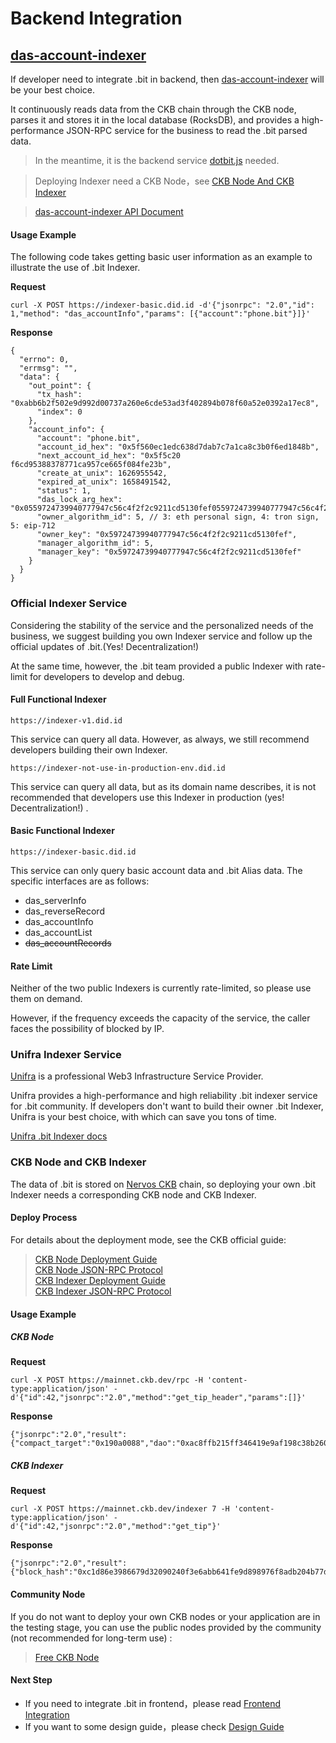 # Backend Integration

## [das-account-indexer](https://github.com/dotbitHQ/das-account-indexer)
If developer need to integrate .bit in backend, then [das-account-indexer](https://github.com/dotbitHQ/das-account-indexer) will be your best choice.

It continuously reads data from the CKB chain through the CKB node, parses it and stores it in the local database (RocksDB), and provides a high-performance JSON-RPC service for the business to read the .bit parsed data.

> In the meantime, it is the backend service [dotbit.js](./integration-frontend.md#dotbit.js) needed.

> Deploying Indexer need a CKB Node，see [CKB Node And CKB Indexer](#ckb-node-and-ckb-indexer)

> [das-account-indexer API Document](https://github.com/dotbitHQ/das-account-indexer/blob/main/API.md)

#### Usage Example
The following code takes getting basic user information as an example to illustrate the use of .bit Indexer.

**Request**
```shell
curl -X POST https://indexer-basic.did.id -d'{"jsonrpc": "2.0","id": 1,"method": "das_accountInfo","params": [{"account":"phone.bit"}]}'
```

**Response**
```json5
{
  "errno": 0,
  "errmsg": "",
  "data": {
    "out_point": {
      "tx_hash": "0xabb6b2f502e9d992d00737a260e6cde53ad3f402894b078f60a52e0392a17ec8",
      "index": 0
    },
    "account_info": {
      "account": "phone.bit",
      "account_id_hex": "0x5f560ec1edc638d7dab7c7a1ca8c3b0f6ed1848b",
      "next_account_id_hex": "0x5f5c20  f6cd95388378771ca957ce665f084fe23b",
      "create_at_unix": 1626955542,
      "expired_at_unix": 1658491542,
      "status": 1,
      "das_lock_arg_hex": "0x0559724739940777947c56c4f2f2c9211cd5130fef0559724739940777947c56c4f2f2c9211cd5130fef",
      "owner_algorithm_id": 5, // 3: eth personal sign, 4: tron sign, 5: eip-712
      "owner_key": "0x59724739940777947c56c4f2f2c9211cd5130fef",
      "manager_algorithm_id": 5,
      "manager_key": "0x59724739940777947c56c4f2f2c9211cd5130fef"
    }
  }
}
```

### Official Indexer Service
Considering the stability of the service and the personalized needs of the business, we suggest building you own Indexer service and follow up the official updates of .bit.(Yes! Decentralization!) 

At the same time, however, the .bit team provided a public Indexer with rate-limit for developers to develop and debug.


#### Full Functional Indexer

```shell
https://indexer-v1.did.id
```
This service can query all data. However, as always, we still recommend developers building their own Indexer.

```shell
https://indexer-not-use-in-production-env.did.id
```
This service can query all data, but as its domain name describes, it is not recommended that developers use this Indexer in production (yes! Decentralization!) . 

#### Basic Functional Indexer

```shell
https://indexer-basic.did.id
```

This service can only query basic account data and .bit Alias data. The specific interfaces are as follows:
- das_serverInfo
- das_reverseRecord
- das_accountInfo
- das_accountList
- ~~das_accountRecords~~

#### Rate Limit
Neither of the two public Indexers is currently rate-limited, so please use them on demand. 

However, if the frequency exceeds the capacity of the service, the caller faces the possibility of blocked by IP.

### Unifra Indexer Service
[Unifra](https://unifra.io/) is a professional Web3 Infrastructure Service Provider.

Unifra provides a high-performance and high reliability .bit indexer service for .bit community. If developers don't want to build their owner .bit Indexer, Unifra is your best choice, with which can save you tons of time.

[Unifra .bit Indexer docs](https://docs.unifra.io/chain-apis/dotbit-.bit-indexer)

### CKB Node and CKB Indexer

The data of .bit is stored on [Nervos CKB](https://github.com/nervosnetwork/ckb) chain, so deploying your own .bit Indexer needs a corresponding CKB node and CKB Indexer.

#### Deploy Process

For details about the deployment mode, see the CKB official guide:

> [CKB Node Deployment Guide](https://docs.nervos.org/docs/basics/guides/mainnet)  
> [CKB Node JSON-RPC Protocol](https://github.com/nervosnetwork/ckb/blob/master/rpc/README.md)   
> [CKB Indexer Deployment Guide](https://github.com/nervosnetwork/ckb-indexer)  
> [CKB Indexer JSON-RPC Protocol](https://github.com/nervosnetwork/ckb-indexer#rpc)

#### Usage Example

##### CKB Node
**Request**
```shell
curl -X POST https://mainnet.ckb.dev/rpc -H 'content-type:application/json' -d'{"id":42,"jsonrpc":"2.0","method":"get_tip_header","params":[]}'
```

**Response**
```json5
{"jsonrpc":"2.0","result":{"compact_target":"0x190a0088","dao":"0xac8ffb215ff346419e9af198c38b26000e53d3ad69969403002bdb8b29d71a07","epoch":"0x41c03f40014bb","extra_hash":"0x0000000000000000000000000000000000000000000000000000000000000000","hash":"0x13251222fc73918701aafc8edbb08057dde7ca95d9709990616fb8802b73af9d","nonce":"0x990fa3bc251b0000000000086019030c","number":"0x6a37e1","parent_hash":"0x4ea3a7a40877471c9a6b98306fbe453007a5306887ff8a05ab5393166f7d0f86","proposals_hash":"0x91cea8c15a4b9b0324561f629ff13aff4522f8a925671dfb8650256f7e68692d","timestamp":"0x180509c0e87","transactions_root":"0xf908c0afd0650812557edf3c346ad0f5ae9a44c24cc6cd58db4e6171631f7bbb","version":"0x0"},"id":42}
```

##### CKB Indexer
**Request**
```shell
curl -X POST https://mainnet.ckb.dev/indexer 7 -H 'content-type:application/json' -d'{"id":42,"jsonrpc":"2.0","method":"get_tip"}'
```
**Response**
```json5
{"jsonrpc":"2.0","result":{"block_hash":"0xc1d86e3986679d32090240f3e6abb641fe9d898976f8adb204b77d34ce11f3ec","block_number":"0x6a37db"},"id":42}
```

#### Community Node
If you do not want to deploy your own CKB nodes or your application are in the testing stage, you can use the public nodes provided by the community (not recommended for long-term use) :

> [Free CKB Node](https://talk.nervos.org/t/free-node-rpc-and-indexer-rpc-for-ckb-developers/4948)


#### Next Step
- If you need to integrate .bit in frontend，please read [Frontend Integration](./integration-frontend.md)
- If you want to some design guide，please check [Design Guide](./design-guide.md)